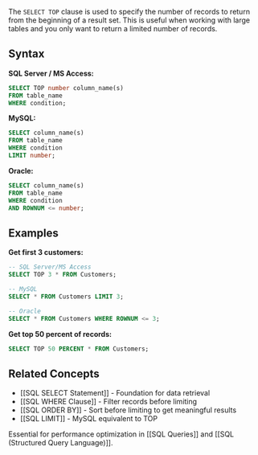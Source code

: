 The `SELECT TOP` clause is used to specify the number of records to return from the beginning of a result set. This is useful when working with large tables and you only want to return a limited number of records.

## Syntax

**SQL Server / MS Access:**
```sql
SELECT TOP number column_name(s)
FROM table_name
WHERE condition;
```

**MySQL:**
```sql
SELECT column_name(s)
FROM table_name
WHERE condition
LIMIT number;
```

**Oracle:**
```sql
SELECT column_name(s)
FROM table_name
WHERE condition
AND ROWNUM <= number;
```

## Examples

**Get first 3 customers:**
```sql
-- SQL Server/MS Access
SELECT TOP 3 * FROM Customers;

-- MySQL
SELECT * FROM Customers LIMIT 3;

-- Oracle  
SELECT * FROM Customers WHERE ROWNUM <= 3;
```

**Get top 50 percent of records:**
```sql
SELECT TOP 50 PERCENT * FROM Customers;
```

## Related Concepts
- [[SQL SELECT Statement]] - Foundation for data retrieval
- [[SQL WHERE Clause]] - Filter records before limiting
- [[SQL ORDER BY]] - Sort before limiting to get meaningful results
- [[SQL LIMIT]] - MySQL equivalent to TOP

Essential for performance optimization in [[SQL Queries]] and [[SQL (Structured Query Language)]].

